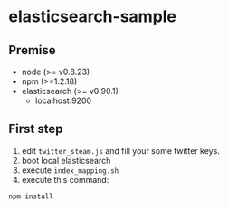 elasticsearch-sample
====================

## Premise

- node (>= v0.8.23)
- npm (>=1.2.18)
- elasticsearch (>= v0.90.1)
  - localhost:9200
  
## First step

1. edit `twitter_steam.js` and fill your some twitter keys.
1. boot local elasticsearch
1. execute `index_mapping.sh`
1. execute this command:
  
  ```bash
  npm install
  ```
  
